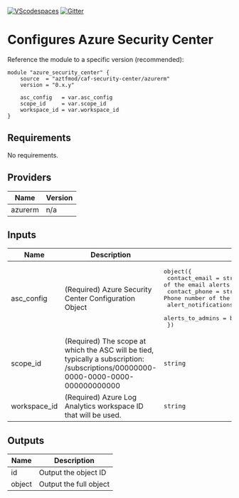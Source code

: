 [![VScodespaces](https://img.shields.io/endpoint?url=https%3A%2F%2Faka.ms%2Fvso-badge)](https://online.visualstudio.com/environments/new?name=terraform-azurerm-caf-virtual-network&repo=aztfmod/terraform-azurerm-caf-virtual-network)
[![Gitter](https://badges.gitter.im/aztfmod/community.svg)](https://gitter.im/aztfmod/community?utm_source=badge&utm_medium=badge&utm_campaign=pr-badge)

# Configures Azure Security Center


Reference the module to a specific version (recommended):
```hcl
module "azure_security_center" {
    source  = "aztfmod/caf-security-center/azurerm"
    version = "0.x.y"

    asc_config   = var.asc_config
    scope_id     = var.scope_id
    workspace_id = var.workspace_id
}
```

<!--- BEGIN_TF_DOCS --->
## Requirements

No requirements.

## Providers

| Name | Version |
|------|---------|
| azurerm | n/a |

## Inputs

| Name | Description | Type | Default | Required |
|------|-------------|------|---------|:--------:|
| asc\_config | (Required) Azure Security Center Configuration Object | <pre>object({<br>    contact_email       = string #(Required) Email address of the email alerts recipient.<br>    contact_phone       = string #(Required) Phone number of the alerts recipient.<br>    alert_notifications = bool<br>    alerts_to_admins    = bool<br>  })</pre> | n/a | yes |
| scope\_id | (Required) The scope at which the ASC will be tied, typically a subscription: /subscriptions/00000000-0000-0000-0000-000000000000 | `string` | n/a | yes |
| workspace\_id | (Required) Azure Log Analytics workspace ID that will be used. | `string` | n/a | yes |

## Outputs

| Name | Description |
|------|-------------|
| id | Output the object ID |
| object | Output the full object |

<!--- END_TF_DOCS --->
